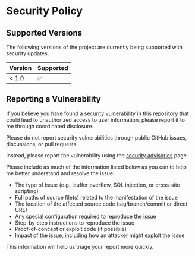 # Security Policy

## Supported Versions

The following versions of the project are currently being supported with security updates.

| Version | Supported          |
| ------- | ------------------ |
| < 1.0   | :white_check_mark: |

## Reporting a Vulnerability

If you believe you have found a security vulnerability in this repository that could lead to unauthorized access to
user information, please report it to me through coordinated disclosure.

Please do not report security vulnerabilities through public GitHub issues, discussions, or pull requests.

Instead, please report the vulnerability using the [security advisories](https://github.com/d-leb/swc-webpack/security/advisories) page.

Please include as much of the information listed below as you can to help me better understand and resolve the issue:

- The type of issue (e.g., buffer overflow, SQL injection, or cross-site scripting)
- Full paths of source file(s) related to the manifestation of the issue
- The location of the affected source code (tag/branch/commit or direct URL)
- Any special configuration required to reproduce the issue
- Step-by-step instructions to reproduce the issue
- Proof-of-concept or exploit code (if possible)
- Impact of the issue, including how an attacker might exploit the issue

This information will help us triage your report more quickly.
